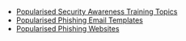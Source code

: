 * [Popularised Security Awareness Training Topics](https://caniphish.com/security-awareness-training-topics)
* [Popularised Phishing Email Templates](https://caniphish.com/free-phishing-test/phishing-email-templates)
* [Popularised Phishing Websites](https://caniphish.com/free-phishing-test/phishing-website-templates)
